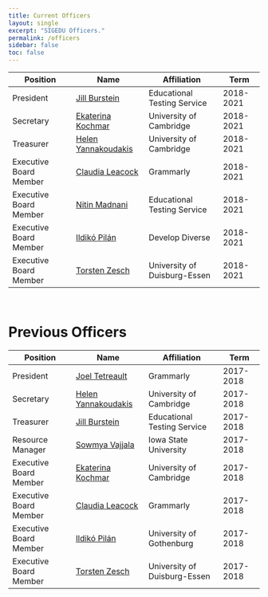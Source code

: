 ```yaml
---
title: Current Officers
layout: single
excerpt: "SIGEDU Officers."
permalink: /officers
sidebar: false
toc: false
---
```


| Position | Name | Affiliation | Term |
| -------- | ---- | ----------- | ---- | 
| President | [Jill Burstein](https://sites.google.com/site/jbursteinets/) | Educational Testing Service | 2018-2021 |
| Secretary | [Ekaterina Kochmar](https://www.cl.cam.ac.uk/~ek358/) | University of Cambridge | 2018-2021 |
| Treasurer | [Helen Yannakoudakis](https://www.cl.cam.ac.uk/~hy260/) | University of Cambridge | 2018-2021 |
| Executive Board Member | [Claudia Leacock](https://www.linkedin.com/in/claudialeacockphd/) | Grammarly | 2018-2021 |
| Executive Board Member | [Nitin Madnani](https://desilinguist.org) | Educational Testing Service | 2018-2021 |
| Executive Board Member | [Ildikó Pilán](https://spraakbanken.gu.se/eng/personal/ildiko) | Develop Diverse | 2018-2021 |
| Executive Board Member | [Torsten Zesch](https://www.ltl.uni-due.de/team/torsten-zesch/) | University of Duisburg-Essen | 2018-2021 |


<br/>

<h1>Previous Officers</h1>

| Position | Name | Affiliation | Term |
| -------- | ---- | ----------- | ---- | 
| President | [Joel Tetreault](https://www.cs.rochester.edu/~tetreaul/academic.html) | Grammarly | 2017-2018 |
| Secretary | [Helen Yannakoudakis](https://www.cl.cam.ac.uk/~hy260/) | University of Cambridge | 2017-2018 |
| Treasurer | [Jill Burstein](https://sites.google.com/site/jbursteinets/)  | Educational Testing Service | 2017-2018 |
| Resource Manager | [Sowmya Vajjala](https://sowmya.public.iastate.edu/) | Iowa State University | 2017-2018 |
| Executive Board Member | [Ekaterina Kochmar](https://www.cl.cam.ac.uk/~ek358/) | University of Cambridge | 2017-2018 |
| Executive Board Member | [Claudia Leacock](https://www.linkedin.com/in/claudialeacockphd/) | Grammarly | 2017-2018 |
| Executive Board Member | [Ildikó Pilán](https://spraakbanken.gu.se/eng/personal/ildiko) | University of Gothenburg | 2017-2018 |
| Executive Board Member | [Torsten Zesch](https://www.ltl.uni-due.de/team/torsten-zesch/) | University of Duisburg-Essen | 2017-2018 |
